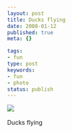 ```yaml
---
layout: post
title: Ducks flying
date: 2008-01-12
published: true
meta: {}

tags:
- fun
type: post
keywords:
- fun
- photo
status: publish
---
```

![](http://media.eick.us/2011/05/4Lbi8pbnE444ivgr7oEQctqL_400.jpg)<br /><br />Ducks flying
